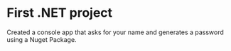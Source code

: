 # First .NET project
Created a console app that asks for your name and generates a password using a Nuget Package.
